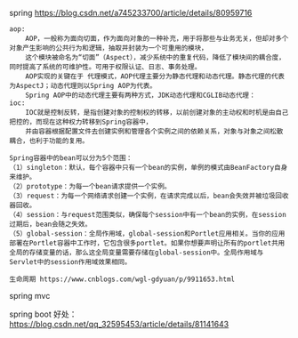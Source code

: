 spring  https://blog.csdn.net/a745233700/article/details/80959716

    aop:
        AOP，一般称为面向切面，作为面向对象的一种补充，用于将那些与业务无关，但却对多个对象产生影响的公共行为和逻辑，抽取并封装为一个可重用的模块，
        这个模块被命名为“切面”（Aspect），减少系统中的重复代码，降低了模块间的耦合度，同时提高了系统的可维护性。可用于权限认证、日志、事务处理。
        AOP实现的关键在于 代理模式，AOP代理主要分为静态代理和动态代理。静态代理的代表为AspectJ；动态代理则以Spring AOP为代表。
        Spring AOP中的动态代理主要有两种方式，JDK动态代理和CGLIB动态代理：
    ioc:
        IOC就是控制反转，是指创建对象的控制权的转移，以前创建对象的主动权和时机是由自己把控的，而现在这种权力转移到Spring容器中，
        并由容器根据配置文件去创建实例和管理各个实例之间的依赖关系，对象与对象之间松散耦合，也利于功能的复用。
    
    Spring容器中的bean可以分为5个范围：
    （1）singleton：默认，每个容器中只有一个bean的实例，单例的模式由BeanFactory自身来维护。
    （2）prototype：为每一个bean请求提供一个实例。
    （3）request：为每一个网络请求创建一个实例，在请求完成以后，bean会失效并被垃圾回收器回收。
    （4）session：与request范围类似，确保每个session中有一个bean的实例，在session过期后，bean会随之失效。
    （5）global-session：全局作用域，global-session和Portlet应用相关。当你的应用部署在Portlet容器中工作时，它包含很多portlet。如果你想要声明让所有的portlet共用全局的存储变量的话，那么这全局变量需要存储在global-session中。全局作用域与Servlet中的session作用域效果相同。
    
    生命周期 https://www.cnblogs.com/wgl-gdyuan/p/9911653.html
    
spring mvc
    
spring boot 
     好处：https://blog.csdn.net/qq_32595453/article/details/81141643
    
        
    
    